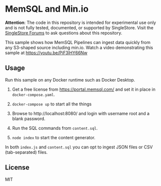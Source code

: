 MemSQL and Min.io
=================

**Attention**: The code in this repository is intended for experimental use only and is not fully tested, documented, or supported by SingleStore. Visit the [SingleStore Forums](https://www.singlestore.com/forum/) to ask questions about this repository.

This sample shows how MemSQL Pipelines can ingest data quickly from any S3-shaped source including min.io.  Watch a video demonstrating this sample at https://youtu.be/PiF3lHY66Nw


Usage
-----

Run this sample on any Docker runtime such as Docker Desktop.

1. Get a free license from https://portal.memsql.com/ and set it in place in `docker-compose.yaml`.

2. `docker-compose up` to start all the things

3. Browse to http://localhost:8080/ and login with username root and a blank password.

4. Run the SQL commands from `content.sql`.

5. `node index` to start the content generator.

In both `index.js` and `content.sql` you can opt to ingest JSON files or CSV (tab-separated) files.


License
-------

MIT
